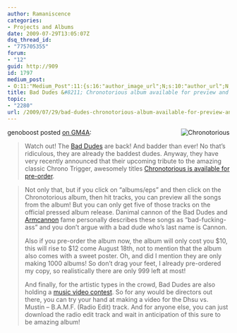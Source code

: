 ```yaml
---
author: Ramaniscence
categories:
- Projects and Albums
date: 2009-07-29T13:05:07Z
dsq_thread_id:
- "775705355"
forum:
- "12"
guid: http://909
id: 1797
medium_post:
- O:11:"Medium_Post":11:{s:16:"author_image_url";N;s:10:"author_url";N;s:11:"byline_name";N;s:12:"byline_email";N;s:10:"cross_link";N;s:2:"id";N;s:21:"follower_notification";N;s:7:"license";N;s:14:"publication_id";N;s:6:"status";N;s:3:"url";N;}
title: Bad Dudes &#8211; Chronotorious album available for preview and pre-order
topic:
- "2280"
url: /2009/07/29/bad-dudes-chronotorious-album-available-for-preview-and-pre-order/
---
```


<img src="images/newsMisc/chronotorious.png" alt="Chronotorious" align="right" border="0" />

genoboost posted <a href="http://gamemusic4all.blogspot.com/2009/07/bad-dudes-chronotorious-album-available.html" target="_blank">on GM4A</a>:

> Watch out! The [Bad Dudes](http://baddudesmusic.com/) are back! And badder than ever! No that&#8217;s ridiculous, they are already the baddest dudes. Anyway, they have very recently announced that their upcoming tribute to the amazing classic Chrono Trigger, awesomely titles [Chronotorious is available for pre-order](http://baddudesmusic.com/preorder.html).

> Not only that, but if you click on &#8220;albums/eps&#8221; and then click on the Chronotorious album, then hit tracks, you can preview all the songs from the album! But you can only get five of those tracks on the official pressed album release. Danimal cannon of the Bad Dudes and <a href="http://myspace.com/armcannon" target="_self">Armcannon</a> fame personally describes these songs as &#8220;bad-fucking-ass&#8221; and you don&#8217;t argue with a bad dude who&#8217;s last name is Cannon.
> 
> <div>
>
> </div>
> 
> <div>
>   <p>
>     <span class="Apple-style-span">Also if you pre-order the album now, the album will only cost you $10, this will rise to $12 come August 18th, not to mention that the album also comes with a sweet poster. Oh, and did I mention they are only making 1000 albums! So don&#8217;t drag your feet, I already pre-ordered my copy, so realistically there are only 999 left at most!</span>
>   </p>
>   
>   <p>
>     And finally, for the artistic types in the crowd, Bad Dudes are also holding a <a href="http://baddudesmusic.com/music_video_contest.html">music video contest</a>. So for any would be directors out there, you can try your hand at making a video for the Dhsu vs. Mustin &#8211; B.A.M.F. (Radio Edit) track. And for anyone else, you can just download the radio edit track and wait in anticipation of this sure to be amazing album!
>   </p>
> </div>